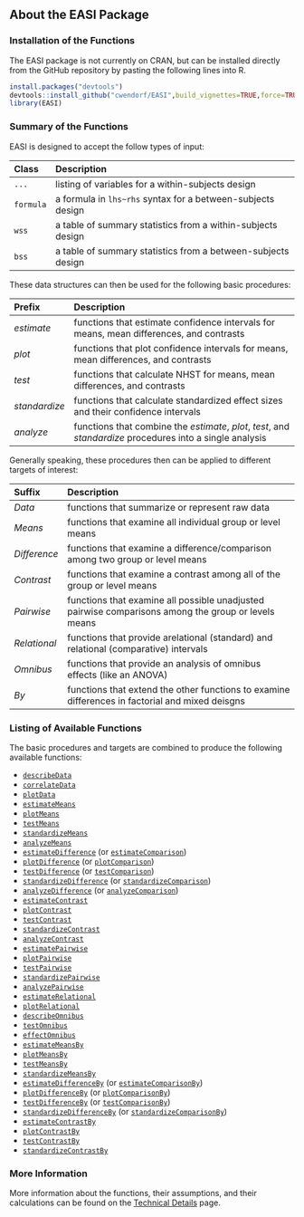 ## About the EASI Package

### Installation of the Functions

The EASI package is not currently on CRAN, but can be installed directly from the GitHub repository by pasting the following lines into R.

``` r
install.packages("devtools")
devtools::install_github("cwendorf/EASI",build_vignettes=TRUE,force=TRUE)
library(EASI)
```

### Summary of the Functions

EASI is designed to accept the follow types of input:

Class | Description
:-- | :--
`...` | listing of variables for a within-subjects design
`formula` | a formula in `lhs~rhs` syntax for a between-subjects design 
`wss` | a table of summary statistics from a within-subjects design
`bss` | a table of summary statistics from a between-subjects design

These data structures can then be used for the following basic procedures:

Prefix | Description
:-- | :--
_estimate_ | functions that estimate confidence intervals for means, mean differences, and contrasts
_plot_| functions that plot confidence intervals for means, mean differences, and contrasts
_test_ | functions that calculate NHST for means, mean differences, and contrasts
_standardize_| functions that calculate standardized effect sizes and their confidence intervals
_analyze_ | functions that combine the _estimate_, _plot_, _test_, and _standardize_ procedures into a single analysis

Generally speaking, these procedures then can be applied to different targets of interest:

Suffix | Description
:-- | :--
_Data_ | functions that summarize or represent raw data
_Means_| functions that examine all individual group or level means
_Difference_ | functions that examine a difference/comparison among two group or level means
_Contrast_ | functions that examine a contrast among all of the group or level means
_Pairwise_ | functions that examine all possible unadjusted pairwise comparisons among the group or levels means
_Relational_ | functions that provide arelational (standard) and relational (comparative) intervals 
_Omnibus_ | functions that provide an analysis of omnibus effects (like an ANOVA)
_By_ | functions that extend the other functions to examine differences in factorial and mixed deisgns

### Listing of Available Functions

The basic procedures and targets are combined to produce the following available functions:

- [`describeData`](./describeData.md)
- [`correlateData`](./correlateData.md)
- [`plotData`](./plotData.md)
- [`estimateMeans`](./estimateMeans.md)
- [`plotMeans`](./plotMeans.md)
- [`testMeans`](./testMeans.md)
- [`standardizeMeans`](./standardizeMeans.md)
- [`analyzeMeans`](./analyzeMeans.md)
- [`estimateDifference`](./estimateDifference.md) (or [`estimateComparison`](./estimateDifference.md))
- [`plotDifference`](./plotDifference.md) (or [`plotComparison`](./plotDifference.md))
- [`testDifference`](./testDifference.md) (or [`testComparison`](./testDifference.md))
- [`standardizeDifference`](./standardizeDifference.md) (or [`standardizeComparison`](./standardizeDifference.md))
- [`analyzeDifference`](./analyzeDifference.md) (or [`analyzeComparison`](./analyzeDifference.md))
- [`estimateContrast`](./estimateContrast.md)
- [`plotContrast`](./plotContrast)
- [`testContrast`](./testContrast.md)
- [`standardizeContrast`](./standardizeContrast.md) 
- [`analyzeContrast`](./analyzeContrast.md)
- [`estimatePairwise`](./analyzePairwise.md)
- [`plotPairwise`](./plotPairwise.md)
- [`testPairwise`](./testPairwise.md)
- [`standardizePairwise`](./standardizePairwise.md)
- [`analyzePairwise`](./analyzePairwise.md)
- [`estimateRelational`](./estimateRelational.md)
- [`plotRelational`](./plotRelational.md)
- [`describeOmnibus`](./describeOmnibus.md)
- [`testOmnibus`](./testOmnibus.md)
- [`effectOmnibus`](./effectOmnibus.md)
- [`estimateMeansBy`](./estimateMeansBy.md)
- [`plotMeansBy`](./plotMeansBy.md)
- [`testMeansBy`](./testMeansBy.md)
- [`standardizeMeansBy`](./standardizeMeansBy.md)
- [`estimateDifferenceBy`](./estimateDifferenceBy.md) (or [`estimateComparisonBy`](./estimateDifferenceBy.md))
- [`plotDifferenceBy`](./plotDifferenceBy.md) (or [`plotComparisonBy`](./plotDifferenceBy.md))
- [`testDifferenceBy`](./testDifferenceBy.md) (or [`testComparisonBy`](./testDifferenceBy.md))
- [`standardizeDifferenceBy`](./standardizeDifferenceBy.md) (or [`standardizeComparisonBy`](./standardizeDifferenceBy.md))
- [`estimateContrastBy`](./estimateContrastBy.md)
- [`plotContrastBy`](./plotContrastBy.md)
- [`testContrastBy`](./testContrastBy.md)
- [`standardizeContrastBy`](./standardizedContrastBy.md)

### More Information

More information about the functions, their assumptions, and their calculations can be found on the [Technical Details](./TechnicalDetails.md) page.
